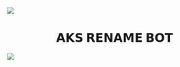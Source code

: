 <img src="https://user-images.githubusercontent.com/73097560/115834477-dbab4500-a447-11eb-908a-139a6edaec5c.gif">
<p align="center">
</p>
<h1 align="center">
  <b>𝗔𝗞𝗦 𝗥𝗘𝗡𝗔𝗠𝗘 𝗕𝗢𝗧</b>
</h1>
<img src="https://user-images.githubusercontent.com/73097560/115834477-dbab4500-a447-11eb-908a-139a6edaec5c.gif">
<h1 align="center">
</h1>
